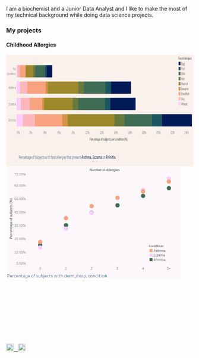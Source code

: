 I am a biochemist and a Junior Data Analyst and I like to make the most of my technical background while doing data science projects.
  

### My projects  

#### Childhood Allergies

<a href="https://github.com/joanafloresc/Childhood_allergies">
<img src="images/ca.PNG" height="300"/> <img src="images/cb.PNG" height="300"/> 
</a>
<p>&nbsp;</p> 
<p></p> 
<p>&nbsp;</p> 
<p></p>
<p>&nbsp;</p> 
<p></p>
<p>&nbsp;</p> 
<p></p>
<p>&nbsp;</p> 
<p></p>
<a href="https://www.linkedin.com/in/joanafloresc/">
  <img src="https://static-00.iconduck.com/assets.00/linkedin-icon-512x512-dhkaf9ri.png" height="20" width="20" />
  &nbsp;
</a>
<a href="https://github.com/joanafloresc)">
  <img src="https://cdn-icons-png.flaticon.com/512/25/25231.png" height="20" width="20" />
</a>
